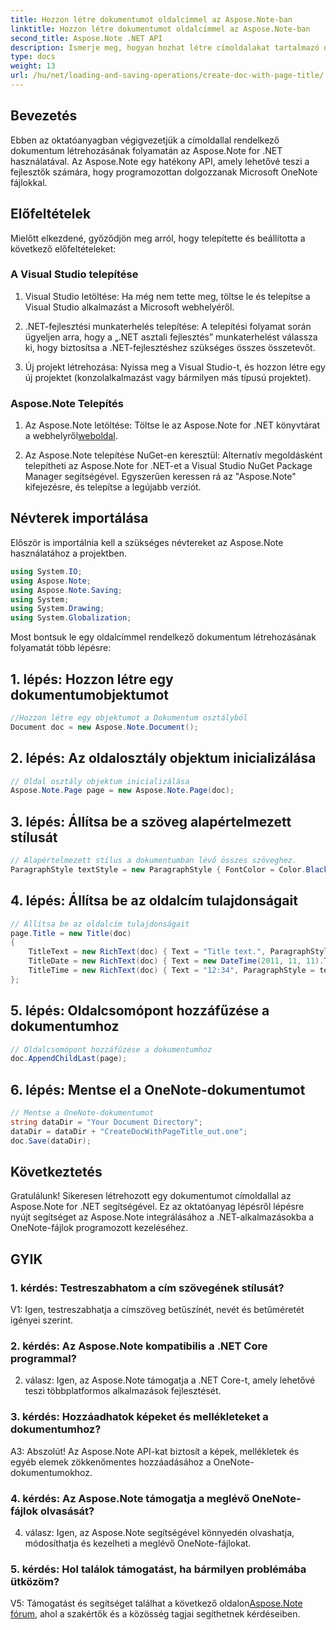 ```yaml
---
title: Hozzon létre dokumentumot oldalcímmel az Aspose.Note-ban
linktitle: Hozzon létre dokumentumot oldalcímmel az Aspose.Note-ban
second_title: Aspose.Note .NET API
description: Ismerje meg, hogyan hozhat létre címoldalakat tartalmazó dokumentumokat az Aspose.Note for .NET segítségével. Kövesse lépésenkénti útmutatónkat a zökkenőmentes integráció érdekében.
type: docs
weight: 13
url: /hu/net/loading-and-saving-operations/create-doc-with-page-title/
---
```

## Bevezetés

Ebben az oktatóanyagban végigvezetjük a címoldallal rendelkező dokumentum létrehozásának folyamatán az Aspose.Note for .NET használatával. Az Aspose.Note egy hatékony API, amely lehetővé teszi a fejlesztők számára, hogy programozottan dolgozzanak Microsoft OneNote fájlokkal.

## Előfeltételek

Mielőtt elkezdené, győződjön meg arról, hogy telepítette és beállította a következő előfeltételeket:

### A Visual Studio telepítése

1. Visual Studio letöltése: Ha még nem tette meg, töltse le és telepítse a Visual Studio alkalmazást a Microsoft webhelyéről.

2. .NET-fejlesztési munkaterhelés telepítése: A telepítési folyamat során ügyeljen arra, hogy a „.NET asztali fejlesztés” munkaterhelést válassza ki, hogy biztosítsa a .NET-fejlesztéshez szükséges összes összetevőt.

3. Új projekt létrehozása: Nyissa meg a Visual Studio-t, és hozzon létre egy új projektet (konzolalkalmazást vagy bármilyen más típusú projektet).

### Aspose.Note Telepítés

1.  Az Aspose.Note letöltése: Töltse le az Aspose.Note for .NET könyvtárat a webhelyről[weboldal](https://releases.aspose.com/note/net/).

2. Az Aspose.Note telepítése NuGet-en keresztül: Alternatív megoldásként telepítheti az Aspose.Note for .NET-et a Visual Studio NuGet Package Manager segítségével. Egyszerűen keressen rá az "Aspose.Note" kifejezésre, és telepítse a legújabb verziót.

## Névterek importálása

Először is importálnia kell a szükséges névtereket az Aspose.Note használatához a projektben.

```csharp
using System.IO;
using Aspose.Note;
using Aspose.Note.Saving;
using System;
using System.Drawing;
using System.Globalization;
```

Most bontsuk le egy oldalcímmel rendelkező dokumentum létrehozásának folyamatát több lépésre:

## 1. lépés: Hozzon létre egy dokumentumobjektumot

```csharp
//Hozzon létre egy objektumot a Dokumentum osztályból
Document doc = new Aspose.Note.Document();
```

## 2. lépés: Az oldalosztály objektum inicializálása

```csharp
// Oldal osztály objektum inicializálása
Aspose.Note.Page page = new Aspose.Note.Page(doc);
```

## 3. lépés: Állítsa be a szöveg alapértelmezett stílusát

```csharp
// Alapértelmezett stílus a dokumentumban lévő összes szöveghez.
ParagraphStyle textStyle = new ParagraphStyle { FontColor = Color.Black, FontName = "Arial", FontSize = 10 };
```

## 4. lépés: Állítsa be az oldalcím tulajdonságait

```csharp
// Állítsa be az oldalcím tulajdonságait
page.Title = new Title(doc)
{
    TitleText = new RichText(doc) { Text = "Title text.", ParagraphStyle = textStyle },
    TitleDate = new RichText(doc) { Text = new DateTime(2011, 11, 11).ToString("D", CultureInfo.InvariantCulture), ParagraphStyle = textStyle },
    TitleTime = new RichText(doc) { Text = "12:34", ParagraphStyle = textStyle }
};
```

## 5. lépés: Oldalcsomópont hozzáfűzése a dokumentumhoz

```csharp
// Oldalcsomópont hozzáfűzése a dokumentumhoz
doc.AppendChildLast(page);
```

## 6. lépés: Mentse el a OneNote-dokumentumot

```csharp
// Mentse a OneNote-dokumentumot
string dataDir = "Your Document Directory";
dataDir = dataDir + "CreateDocWithPageTitle_out.one";
doc.Save(dataDir);
```

## Következtetés

Gratulálunk! Sikeresen létrehozott egy dokumentumot címoldallal az Aspose.Note for .NET segítségével. Ez az oktatóanyag lépésről lépésre nyújt segítséget az Aspose.Note integrálásához a .NET-alkalmazásokba a OneNote-fájlok programozott kezeléséhez.

## GYIK

### 1. kérdés: Testreszabhatom a cím szövegének stílusát?

V1: Igen, testreszabhatja a címszöveg betűszínét, nevét és betűméretét igényei szerint.

### 2. kérdés: Az Aspose.Note kompatibilis a .NET Core programmal?

2. válasz: Igen, az Aspose.Note támogatja a .NET Core-t, amely lehetővé teszi többplatformos alkalmazások fejlesztését.

### 3. kérdés: Hozzáadhatok képeket és mellékleteket a dokumentumhoz?

A3: Abszolút! Az Aspose.Note API-kat biztosít a képek, mellékletek és egyéb elemek zökkenőmentes hozzáadásához a OneNote-dokumentumokhoz.

### 4. kérdés: Az Aspose.Note támogatja a meglévő OneNote-fájlok olvasását?

4. válasz: Igen, az Aspose.Note segítségével könnyedén olvashatja, módosíthatja és kezelheti a meglévő OneNote-fájlokat.

### 5. kérdés: Hol találok támogatást, ha bármilyen problémába ütközöm?

 V5: Támogatást és segítséget találhat a következő oldalon[Aspose.Note fórum](https://forum.aspose.com/c/note/28), ahol a szakértők és a közösség tagjai segíthetnek kérdéseiben.